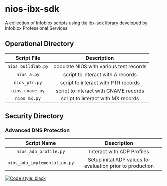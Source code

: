 # nios-ibx-sdk
A collection of Infoblox scripts using the ibx-sdk library developed by Infoblox Professional Services
## Operational Directory
| Script File | Description |
| :---: | :---: |
| `nios_buildlab.py` | populate NIOS with various test records |
| `nios_a.py` | script to interact with A records |
| `nios_ptr.py` | script to interact with PTR records |
| `nios_cname.py` | script to interact with CNAME records | 
| `nios_mx.py` | script to interact with MX records |


## Security Directory
### Advanced DNS Protection
| Script Name | Description | 
| :---: | :---: |
| `nios_adp_profile.py` | Interact with ADP Profiles |
| `nios_adp_implementation.py` | Setup inital ADP values for evaluation prior to production |







[![Code style: black](https://img.shields.io/badge/code%20style-black-000000.svg)](https://github.com/psf/black)
